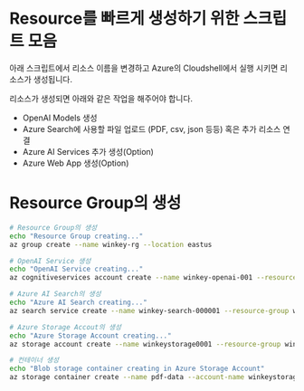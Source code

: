 # Resource를 빠르게 생성하기 위한 스크립트 모음

아래 스크립트에서 리소스 이름을 변경하고 Azure의 Cloudshell에서 실행 시키면 리소스가 생성됩니다. 

리소스가 생성되면 아래와 같은 작업을 해주어야 합니다. 
- OpenAI Models 생성
- Azure Search에 사용할 파일 업로드 (PDF, csv, json 등등) 혹은 추가 리소스 연결 
- Azure AI Services 추가 생성(Option)
- Azure Web App 생성(Option)

# Resource Group의 생성
```bash
# Resource Group의 생성
echo "Resource Group creating..."
az group create --name winkey-rg --location eastus

# OpenAI Service 생성
echo "OpenAI Service creating..."
az cognitiveservices account create --name winkey-openai-001 --resource-group winkey-rg --kind OpenAI --sku S0 --location eastus

# Azure AI Search의 생성
echo "Azure AI Search creating..."
az search service create --name winkey-search-000001 --resource-group winkey-rg --sku Basic --partition-count 1 --replica-count 1

# Azure Storage Accout의 생성
echo "Azure Storage Account creating..."
az storage account create --name winkeystorage0001 --resource-group winkey-rg --location eastus --sku Standard_LRS

# 컨테이너 생성
echo "Blob storage container creating in Azure Storage Account"
az storage container create --name pdf-data --account-name winkeystorage0001
